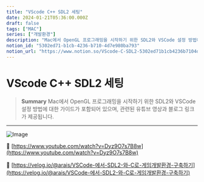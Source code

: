 ```yaml
---
title: "VScode C++ SDL2 세팅"
date: 2024-01-21T05:36:00.000Z
draft: false
tags: ["MAC"]
series: ["개발환경"]
description: "Mac에서 OpenGL 프로그래밍을 시작하기 위한 SDL2와 VSCode 설정 방법에 대한 가이드가 포함되어 있으며, 관련된 유튜브 영상과 블로그 링크가 제공됩니다."
notion_id: "5302ed71-b1cb-4236-b710-4d7e980ba793"
notion_url: "https://www.notion.so/VScode-C-SDL2-5302ed71b1cb4236b7104d7e980ba793"
---
```


# VScode C++ SDL2 세팅

> **Summary**
> Mac에서 OpenGL 프로그래밍을 시작하기 위한 SDL2와 VSCode 설정 방법에 대한 가이드가 포함되어 있으며, 관련된 유튜브 영상과 블로그 링크가 제공됩니다.

---

![Image](https://prod-files-secure.s3.us-west-2.amazonaws.com/09ccd4d5-876c-4bba-bbdf-cc77a0a11257/caa21a36-70db-48a1-b9f3-5fd016bf6dfd/Untitled.png?X-Amz-Algorithm=AWS4-HMAC-SHA256&X-Amz-Content-Sha256=UNSIGNED-PAYLOAD&X-Amz-Credential=ASIAZI2LB466XJF26DWQ%2F20250724%2Fus-west-2%2Fs3%2Faws4_request&X-Amz-Date=20250724T115813Z&X-Amz-Expires=3600&X-Amz-Security-Token=IQoJb3JpZ2luX2VjEAMaCXVzLXdlc3QtMiJHMEUCIQDoG98xDSHriI5fy1nOMZ1pTVSYP4zwSlk4UuIggEEjjgIgXVN8XQS4CdLXazNAeTfyF%2BIy3hfX8Gy7f5psg14qbXoq%2FwMILBAAGgw2Mzc0MjMxODM4MDUiDIOD32b1UcpFGg4G7yrcA6SdwO%2Bco3vMhYGzvPkC1hfZs82um2sB%2Fnx9kCMYmGPvabZgwLIwV1H5cxvuWSPZml9E66O2L%2FZnEjafP3zTgJGef5ypFRJiPiyTRzyjf%2B7%2FmDih1IWb7nN9Wp5PkWpU2WkiThctT50eTqiDnRfT8kwjHZN2ZGrNvIa%2FBjdSSgF6jL5JWAyZY%2Bfw%2Fvg6%2FLvrI9P1pjNediDAF6q0DRsf24%2F3gR4f%2Fxi72PtmjJmvHrCL7auXNYgl6%2FjdDkvMqYIgxKSIGzucDYIppQjGvhtrRfgLptpaoNC281L1s34eSCS%2FH9IeHS4HjrpmzNpe6%2BkMT9uyPYBpXeiclatgs1RV0lPcCQ%2FzaDvQpnhRlXmogIB6tUW35JFssuwVXgSSQwy948IA2fOsKrfUgDxMU%2FL2O4tTkrHDag56BDyqb%2FpsnDaTb%2BFUyWE3Dk8XsXzNsEvfpqaBTuAhNXCdEiXiuemScrfCA2hV%2FgyXVNzFDDWceodW9%2BjhS0s72TEQfOZ6LlyiHxXYv1O7xbUXMXnYnluL%2B8UQB1YbFUBvw%2BHt1vw42GfYeV%2BGuLlPgJnOh3StEezU3xSfuIoyzYcB2tLtMQL7HJDE%2FFivVo4iqfKSyEmzHAuEfpmEDkTzTVk%2BbAheMJOciMQGOqUBWHR1uLMtH9m%2B0Od9zKwlZDWJdLyX8%2Fa8HUIhxVju%2FIsGPAjIeK0UHFL4WsTtrboevF5tTEBYUnFoTh7SghoIiWN%2BFBbQ7qvJSnLwhl64wdmr3qZXOrVdiWvT7GJf1kblpXU5xtGFjNVngB1HHC40VHj1qH0xLu4mgnHt45KK7Qrk2gSr5nQsh4FQ5Ona0I3uXbkAuL6yYJ9XOT9kmPuDUDaYEJCy&X-Amz-Signature=0776dfc2cfa110df6d9373349f5656f229432296617a5a1c327ce77e918b9835&X-Amz-SignedHeaders=host&x-amz-checksum-mode=ENABLED&x-id=GetObject)

🔗 [https://www.youtube.com/watch?v=Dyz9O7s7B8w](https://www.youtube.com/watch?v=Dyz9O7s7B8w)

🔗 [https://velog.io/@arais/VSCode-에서-SDL2-와-C로-게임개발환경-구축하기](https://velog.io/@arais/VSCode-에서-SDL2-와-C로-게임개발환경-구축하기)

